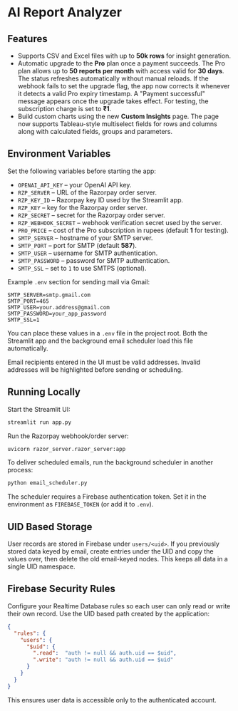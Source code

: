 # AI Report Analyzer

## Features
- Supports CSV and Excel files with up to **50k rows** for insight generation.
- Automatic upgrade to the **Pro** plan once a payment succeeds. The Pro plan
  allows up to **50 reports per month** with access valid for **30 days**. The
  status refreshes automatically without manual reloads. If the webhook fails to
  set the upgrade flag, the app now corrects it whenever it detects a valid Pro
  expiry timestamp. A "Payment successful" message appears once the upgrade takes
  effect. For testing, the subscription charge is set to **₹1**.
- Build custom charts using the new **Custom Insights** page. The page now
  supports Tableau-style multiselect fields for rows and columns along with
  calculated fields, groups and parameters.

## Environment Variables

Set the following variables before starting the app:

- `OPENAI_API_KEY` – your OpenAI API key.
- `RZP_SERVER` – URL of the Razorpay order server.
- `RZP_KEY_ID` – Razorpay key ID used by the Streamlit app.
- `RZP_KEY` – key for the Razorpay order server.
- `RZP_SECRET` – secret for the Razorpay order server.
- `RZP_WEBHOOK_SECRET` – webhook verification secret used by the server.
- `PRO_PRICE` – cost of the Pro subscription in rupees (default **1** for testing).
- `SMTP_SERVER` – hostname of your SMTP server.
- `SMTP_PORT` – port for SMTP (default **587**).
- `SMTP_USER` – username for SMTP authentication.
- `SMTP_PASSWORD` – password for SMTP authentication.
- `SMTP_SSL` – set to `1` to use SMTPS (optional).

Example `.env` section for sending mail via Gmail:

```env
SMTP_SERVER=smtp.gmail.com
SMTP_PORT=465
SMTP_USER=your.address@gmail.com
SMTP_PASSWORD=your_app_password
SMTP_SSL=1
```

You can place these values in a `.env` file in the project root. Both the
Streamlit app and the background email scheduler load this file automatically.

Email recipients entered in the UI must be valid addresses. Invalid addresses
will be highlighted before sending or scheduling.

## Running Locally

Start the Streamlit UI:

```bash
streamlit run app.py
```

Run the Razorpay webhook/order server:

```bash
uvicorn razor_server.razor_server:app
```

To deliver scheduled emails, run the background scheduler in another process:

```bash
python email_scheduler.py
```
The scheduler requires a Firebase authentication token. Set it in the environment
as `FIREBASE_TOKEN` (or add it to `.env`).

## UID Based Storage

User records are stored in Firebase under `users/<uid>`. If you previously stored data keyed by email, create entries under the UID and copy the values over, then delete the old email-keyed nodes. This keeps all data in a single UID namespace.

## Firebase Security Rules

Configure your Realtime Database rules so each user can only read or write
their own record. Use the UID based path created by the application:

```json
{
  "rules": {
    "users": {
      "$uid": {
        ".read":  "auth != null && auth.uid == $uid",
        ".write": "auth != null && auth.uid == $uid"
      }
    }
  }
}
```

This ensures user data is accessible only to the authenticated account.
